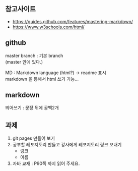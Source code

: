 ## 참고사이트
- https://guides.github.com/features/mastering-markdown/
- https://www.w3schools.com/html/


## github
master branch : 기본 branch  
(master 안에 있다.)

MD : Markdown language (html?) -> readme 표시  
markdown 을 통해서 html 쓰기 가능...

## markdown
띄어쓰기 : 문장 뒤에 공백2개

과제 
---
1. git pages 만들어 보기
2. 공부할 레포지토리 만들고 강사에게 레포지토리 링크 보내기
     - 링크
     - 이름
3. 자바 교재 : P90쪽 까지 읽어 주세요.
